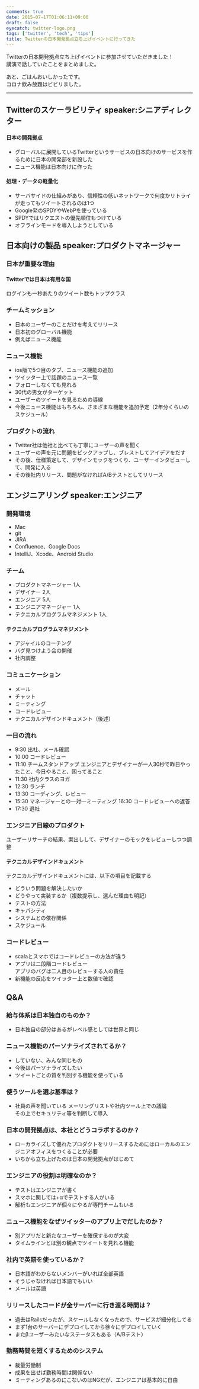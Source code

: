 ```yaml
---
comments: true
date: 2015-07-17T01:06:11+09:00
draft: false
eyecatch: twitter-logo.png
tags: ['twitter', 'tech', 'tips']
title: Twitterの日本開発拠点立ち上げイベントに行ってきた
---
```


Twitterの日本開発拠点立ち上げイベントに参加させていただきました！  
講演で話していたことをまとめました。

あと、ごはんおいしかったです。  
コロナ飲み放題はビビリました。

----------
## Twitterのスケーラビリティ speaker:シニアディレクター

#### 日本の開発拠点
+ グローバルに展開しているTwitterというサービスの日本向けのサービスを作るために日本の開発部を新設した  
+ ニュース機能は日本向けに作った  

#### 処理・データの軽量化
+ サーバサイドの仕組みがあり、信頼性の低いネットワークで何度かリトライが走ってもツイートされるのは1つ
+ Google発のSPDYやWebPを使っている
+ SPDYではリクエストの優先順位もつけている
+ オフラインモードを導入しようとしている

## 日本向けの製品 speaker:プロダクトマネージャー

### 日本が重要な理由

#### Twitterでは日本は有用な国
ログインも一秒あたりのツイート数もトップクラス

### チームミッション
  + 日本のユーザーのことだけを考えてリリース
  + 日本初のグローバル機能
  + 例えばニュース機能

### ニュース機能
  + ios版で5つ目のタブ、ニュース機能の追加
  + ツイッター上で話題のニュース一覧
  + フォローしなくても見れる
  + 30代の男女がターゲット
  + ユーザーのツイートを見るための導線
  + 今後ニュース機能はもちろん、さまざまな機能を追加予定（2年分くらいのスケジュール）

### プロダクトの流れ
+ Twitter社は他社と比べても丁寧にユーザーの声を聞く
+ ユーザーの声を元に問題をピックアップし、ブレストしてアイデアをだす
+ その後、仕様策定して、デザインモックをつくり、ユーザーインタビューして、開発に入る
+ その後社内リリース、問題がなければA/Bテストとしてリリース

## エンジニアリング speaker:エンジニア
###  開発環境
+ Mac
+ git
+ JIRA
+ Confluence、Google Docs
+ IntelliJ、Xcode、Android Studio

### チーム
+ プロダクトマネージャー 1人
+ デザイナー 2人
+ エンジニア 5人
+ エンジニアマネージャー 1人
+ テクニカルプログラムマネジメント 1人

#### テクニカルプログラムマネジメント
+ アジャイルのコーチング
+ バグ見つけよう会の開催
+ 社内調整 

### コミュニケーション
+ メール
+ チャット
+ ミーティング
+ コードレビュー
+ テクニカルデザインドキュメント（後述）

### 一日の流れ
+ 9:30 出社、メール確認
+ 10:00 コードレビュー
+ 11:10 チームスタンドアップ エンジニアとデザイナーが一人30秒で昨日やったこと、今日やること、困ってること
+ 11:30 社内クラスのヨガ
+ 12:30 ランチ
+ 13:30 コーディング、レビュー
+ 15:30 マネージャーとの一対一ミーティング 16:30 コードレビューへの返答
+ 17:30 退社

### エンジニア目線のプロダクト
ユーザーリサーチの結果、案出しして、デザイナーのモックをレビューしつつ調整

#### テクニカルデザインドキュメント
テクニカルデザインドキュメントには、以下の項目を記載する

+ どういう問題を解決したいか
+ どうやって実装するか（複数提示し、選んだ理由も明記）
+ テストの方法
+ キャパシティ
+ システムとの依存関係
+ スケジュール

### コードレビュー
+ scalaとスマホではコードレビューの方法が違う  
+ アプリは二段階コードレビュー  
アプリのバグは二人目のレビューする人の責任  
+ 新機能の反応をツイッター上と数値で確認

## Q&A
### 給与体系は日本独自のものか？
+ 日本独自の部分はあるがレベル感としては世界と同じ

### ニュース機能のパーソナライズされてるか？
+ していない、みんな同じもの
+ 今後はパーソナライズしたい
+ ツイートごとの質を判別する機能を使っている

### 使うツールを選ぶ基準は？
+ 社員の声を聞いている メーリングリストや社内ツール上での議論  
   その上でセキュリティ等を判断して導入

### 日本の開発拠点は、本社とどうコラボするのか？
+ ローカライズして優れたプロダクトをリリースするためにはローカルのエンジニアオフィスをつくることが必要
+ いちから立ち上げたのは日本の開発拠点がはじめて

### エンジニアの役割は明確なのか？
+ テストはエンジニアが書く
+ スマホに関しては+αでテストする人がいる
+ 解析もエンジニアが個々にやるが専門チームもいる

### ニュース機能をなぜツイッターのアプリ上でだしたのか？
+ 別アプリだと新たなユーザーを確保するのが大変
+ タイムラインとは別の観点でツイートを見れる機能

###  社内で英語を使っているか？
+ 日本語がわからないメンバーがいれば全部英語
+ そうじゃなければ日本語でもいい
+ メールは英語

### リリースしたコードが全サーバーに行き渡る時間は？
+ 過去はRailsだったが、スケールしなくなったので、サービスが細分化してる
+ まず1台のサーバーにデプロイしてから徐々にデプロイしていく
+ またβユーザーみたいなステータスもある（A/Bテスト）

### 勤務時間を短くするためのシステム
+ 裁量労働制
+ 成果を出せば勤務時間は関係ない
+ ミーティングあるのにこないのはNGだが、エンジニアは基本的に自由
